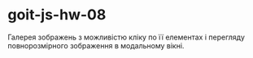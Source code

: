 # goit-js-hw-08
Галерея зображень з можливістю кліку по її елементах і перегляду повнорозмірного зображення в модальному вікні.
